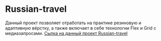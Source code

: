 # Russian-travel
Данный проект позволяет отработать на практике резиновую и адаптивную вёрстку, а также включает в себе технологии Flex и Grid с медиазапросами.
[Сылка на данный проект Russian-travel](https://mrleonov2.github.io/russian-travel/)
